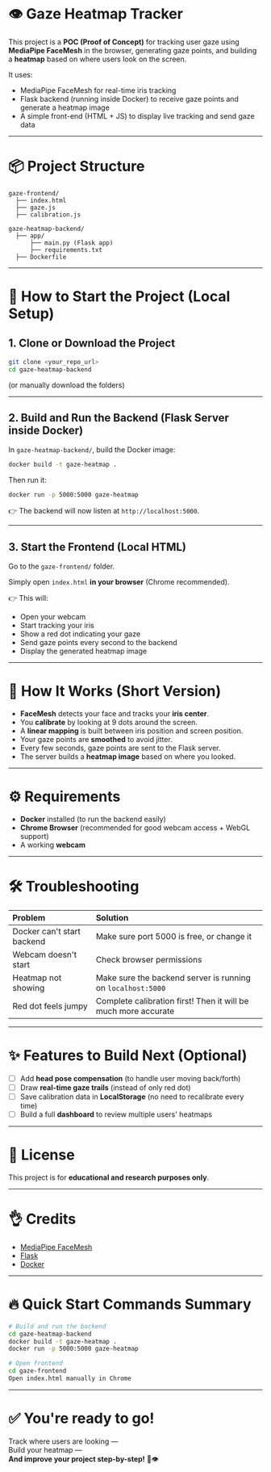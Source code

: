 # 👁️ Gaze Heatmap Tracker

This project is a **POC (Proof of Concept)** for tracking user gaze using **MediaPipe FaceMesh** in the browser, generating gaze points, and building a **heatmap** based on where users look on the screen.

It uses:

- MediaPipe FaceMesh for real-time iris tracking
- Flask backend (running inside Docker) to receive gaze points and generate a heatmap image
- A simple front-end (HTML + JS) to display live tracking and send gaze data

---

# 📦 Project Structure

```
gaze-frontend/
  ├── index.html
  ├── gaze.js
  ├── calibration.js

gaze-heatmap-backend/
  ├── app/
      ├── main.py (Flask app)
      ├── requirements.txt
  ├── Dockerfile
```

---

# 🚀 How to Start the Project (Local Setup)

## 1. Clone or Download the Project

```bash
git clone <your_repo_url>
cd gaze-heatmap-backend
```

(or manually download the folders)

---

## 2. Build and Run the Backend (Flask Server inside Docker)

In `gaze-heatmap-backend/`, build the Docker image:

```bash
docker build -t gaze-heatmap .
```

Then run it:

```bash
docker run -p 5000:5000 gaze-heatmap
```

👉 The backend will now listen at `http://localhost:5000`.

---

## 3. Start the Frontend (Local HTML)

Go to the `gaze-frontend/` folder.

Simply open `index.html` **in your browser** (Chrome recommended).

👉 This will:

- Open your webcam
- Start tracking your iris
- Show a red dot indicating your gaze
- Send gaze points every second to the backend
- Display the generated heatmap image

---

# 🧐 How It Works (Short Version)

- **FaceMesh** detects your face and tracks your **iris center**.
- You **calibrate** by looking at 9 dots around the screen.
- A **linear mapping** is built between iris position and screen position.
- Your gaze points are **smoothed** to avoid jitter.
- Every few seconds, gaze points are sent to the Flask server.
- The server builds a **heatmap image** based on where you looked.

---

# ⚙️ Requirements

- **Docker** installed (to run the backend easily)
- **Chrome Browser** (recommended for good webcam access + WebGL support)
- A working **webcam**

---

# 🛠️ Troubleshooting

| Problem                    | Solution                                                       |
| :------------------------- | :------------------------------------------------------------- |
| Docker can't start backend | Make sure port 5000 is free, or change it                      |
| Webcam doesn't start       | Check browser permissions                                      |
| Heatmap not showing        | Make sure the backend server is running on `localhost:5000`    |
| Red dot feels jumpy        | Complete calibration first! Then it will be much more accurate |

---

# ✨ Features to Build Next (Optional)

- [ ] Add **head pose compensation** (to handle user moving back/forth)
- [ ] Draw **real-time gaze trails** (instead of only red dot)
- [ ] Save calibration data in **LocalStorage** (no need to recalibrate every time)
- [ ] Build a full **dashboard** to review multiple users' heatmaps

---

# 📄 License

This project is for **educational and research purposes only**.

---

# 👌 Credits

- [MediaPipe FaceMesh](https://google.github.io/mediapipe/solutions/face_mesh)
- [Flask](https://flask.palletsprojects.com/)
- [Docker](https://www.docker.com/)

---

# 🔥 Quick Start Commands Summary

```bash
# Build and run the backend
cd gaze-heatmap-backend
docker build -t gaze-heatmap .
docker run -p 5000:5000 gaze-heatmap

# Open frontend
cd gaze-frontend
Open index.html manually in Chrome
```

---

# ✅ You're ready to go!

Track where users are looking —  
Build your heatmap —  
**And improve your project step-by-step!** 🚀👁️
